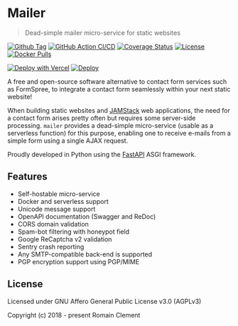 # Mailer

> Dead-simple mailer micro-service for static websites

[![Github Tag](https://img.shields.io/github/tag/rclement/mailer.svg)](https://github.com/rclement/mailer/releases/latest)
[![GitHub Action CI/CD](https://github.com/rclement/mailer/workflows/Mailer%20CI/CD/badge.svg)](https://github.com/rclement/mailer/actions?query=workflow%3A%22Mailer+CI%2FCD%22)
[![Coverage Status](https://img.shields.io/codecov/c/github/rclement/mailer)](https://codecov.io/gh/rclement/mailer)
[![License](https://img.shields.io/github/license/rclement/mailer)](https://github.com/rmnclmnt/mailer/blob/master/LICENSE)
[![Docker Pulls](https://img.shields.io/docker/pulls/rmnclmnt/mailer.svg)](https://hub.docker.com/r/rmnclmnt/mailer)

[![Deploy with Vercel](https://vercel.com/button)](https://vercel.com/new/git/external?repository-url=https://github.com/rclement/mailer&env=SENDER_EMAIL,TO_EMAIL,TO_NAME,SMTP_HOST,SMTP_PORT,SMTP_TLS,SMTP_SSL,SMTP_USER,SMTP_PASSWORD&envDescription=Configuration&envLink=https://mailer.romain-clement.net/deployment/#configuration)
[![Deploy](https://www.herokucdn.com/deploy/button.svg)](https://heroku.com/deploy?template=https://github.com/rclement/mailer)

A free and open-source software alternative to contact form services such as FormSpree,
to integrate a contact form seamlessly within your next static website!

When building static websites and [JAMStack](https://jamstack.org/) web applications,
the need for a contact form arises pretty often but requires some server-side processing.
`mailer` provides a dead-simple micro-service (usable as a serverless function) for this purpose,
enabling one to receive e-mails from a simple form using a single AJAX request.

Proudly developed in Python using the [FastAPI](https://fastapi.tiangolo.com) ASGI framework.

## Features

- Self-hostable micro-service
- Docker and serverless support
- Unicode message support
- OpenAPI documentation (Swagger and ReDoc)
- CORS domain validation
- Spam-bot filtering with honeypot field
- Google ReCaptcha v2 validation
- Sentry crash reporting
- Any SMTP-compatible back-end is supported
- PGP encryption support using PGP/MIME

## License

Licensed under GNU Affero General Public License v3.0 (AGPLv3)

Copyright (c) 2018 - present  Romain Clement
